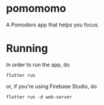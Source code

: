 # pomomomo

A Pomodoro app that helps you focus.

# Running

In order to run the app, do

`flutter run`

or, if you're using Firebase Studio, do 

`flutter run -d web-server`
